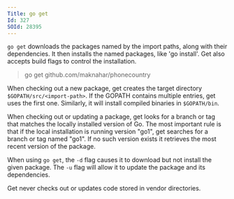```yaml
---
Title: go get
Id: 327
SOId: 28395
---
```

`go get` downloads the packages named by the import paths, along with their
dependencies. It then installs the named packages, like 'go install'. Get also accepts build flags to control the installation.

> go get github.com/maknahar/phonecountry

When checking out a new package, get creates the target directory
`$GOPATH/src/<import-path>`. If the GOPATH contains multiple entries,
get uses the first one. Similarly, it will install compiled binaries in `$GOPATH/bin`.

When checking out or updating a package, get looks for a branch or tag
that matches the locally installed version of Go. The most important
rule is that if the local installation is running version "go1", get
searches for a branch or tag named "go1". If no such version exists it
retrieves the most recent version of the package.

When using `go get`, the `-d` flag causes it to download but not install the given package. The `-u` flag will allow it to update the package and its dependencies.

Get never checks out or updates code stored in vendor directories.
